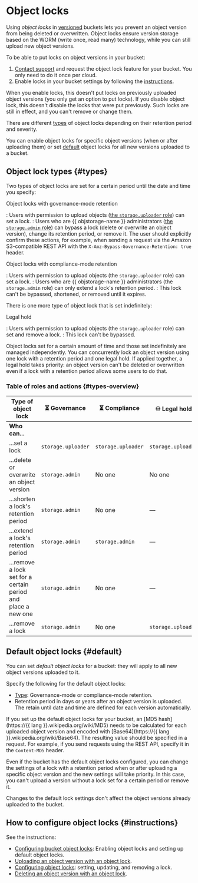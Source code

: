 # Object locks

Using _object locks_ in [versioned](versioning.md) buckets lets you prevent an object version from being deleted or overwritten. Object locks ensure version storage based on the WORM (write once, read many) technology, while you can still upload new object versions.

To be able to put locks on object versions in your bucket:

1. [Contact support](../../support/overview.md#response-time) and request the object lock feature for your bucket. You only need to do it once per cloud.
1. Enable locks in your bucket settings by following the [instructions](../operations/buckets/configure-object-lock.md#enable).

When you enable locks, this doesn't put locks on previously uploaded object versions (you only get an option to put locks). If you disable object lock, this doesn't disable the locks that were put previously. Such locks are still in effect, and you can't remove or change them.

There are different [types](#types) of object locks depending on their retention period and severity.

You can enable object locks for specific object versions (when or after uploading them) or set [default](#default) object locks for all new versions uploaded to a bucket.

## Object lock types {#types}

Two types of object locks are set for a certain period until the date and time you specify:

Object locks with governance-mode retention

: Users with permission to upload objects ([the `storage.uploader` role](../security/index.md#storage-uploader)) can set a lock.
: Users who are {{ objstorage-name }} administrators ([the `storage.admin` role](../security/index.md#storage-admin)) can bypass a lock (delete or overwrite an object version), change its retention period, or remove it. The user should explicitly confirm these actions, for example, when sending a request via the Amazon S3-compatible REST API with the `X-Amz-Bypass-Governance-Retention: true` header.

Object locks with compliance-mode retention

: Users with permission to upload objects (the `storage.uploader` role) can set a lock.
: Users who are {{ objstorage-name }} administrators (the `storage.admin` role) can only extend a lock's retention period.
: This lock can't be bypassed, shortened, or removed until it expires.

There is one more type of object lock that is set indefinitely:

Legal hold

: Users with permission to upload objects (the `storage.uploader` role) can set and remove a lock.
: This lock can't be bypassed.

Object locks set for a certain amount of time and those set indefinitely are managed independently. You can concurrently lock an object version using one lock with a retention period and one legal hold. If applied together, a legal hold takes priority: an object version can't be deleted or overwritten even if a lock with a retention period allows some users to do that.

### Table of roles and actions {#types-overview}

| Type of object lock | ⏳ Governance<br> | ⏳ Compliance<br> | ♾ Legal hold<br> |
| --- | --- | --- | --- |
| **Who can...** |
| ...set a lock | `storage.uploader` | `storage.uploader` | `storage.uploader` |
| ...delete or overwrite an object version | `storage.admin` | No one | No one |
| ...shorten a lock's retention period | `storage.admin` | No one | — |
| ...extend a lock's retention period | `storage.admin` | `storage.admin` | — |
| ...remove a lock set for a certain period and place a new one | `storage.admin` | No one | — |
| ...remove a lock | `storage.admin` | No one | `storage.uploader` |


## Default object locks {#default}

You can set _default object locks_ for a bucket: they will apply to all new object versions uploaded to it.

Specify the following for the default object locks:

* [Type](#types): Governance-mode or compliance-mode retention.
* Retention period in days or years after an object version is uploaded. The retain until date and time are defined for each version automatically.

If you set up the default object locks for your bucket, an [MD5 hash](https://{{ lang }}.wikipedia.org/wiki/MD5) needs to be calculated for each uploaded object version and encoded with [Base64](https://{{ lang }}.wikipedia.org/wiki/Base64). The resulting value should be specified in a request. For example, if you send requests using the REST API, specify it in the `Content-MD5` header.

Even if the bucket has the default object locks configured, you can change the settings of a lock with a retention period when or after uploading a specific object version and the new settings will take priority. In this case, you can't upload a version without a lock set for a certain period or remove it.

Changes to the default lock settings don't affect the object versions already uploaded to the bucket.


## How to configure object locks {#instructions}

See the instructions:

* [Configuring bucket object locks](../operations/buckets/configure-object-lock.md): Enabling object locks and setting up default object locks.
* [Uploading an object version with an object lock](../operations/objects/upload.md#w-object-lock).
* [Configuring object locks](../operations/objects/edit-object-lock.md): setting, updating, and removing a lock.
* [Deleting an object version with an object lock](../operations/objects/delete.md#w-object-lock).
